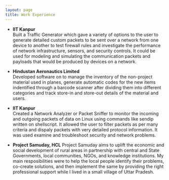 ```yaml
---
layout: page
title: Work Experience
---
```


- **IIT Kanpur**  
	Built a Traffic Generator which gave a variety of options to the user to generate detailed custom packets to be sent over a network from one device to another to test firewall rules and investigate the performance of network infrastructure, sensors, and security controls. It could be used for modeling and simulating the communication packets and payloads that would be produced by devices on a network.


- **Hindustan Aeronautics Limited**  
	Developed software on to manage the inventory of the non-project material used in planes, generate automatic codes for the new items indentified through a barcode scanner after dividing them into different categories and track store-in and store-out details of the material and users.


- **IIT Kanpur**  
	Created a Network Analyzer or Packet Sniffer to monitor the incoming and outgoing packets of data on Linux using commands like sendip written on shellscript. It allowed the user to filter packets as per many criteria and dispaly packets with very detailed protocol information. It was used examine and troubleshoot security and network problems.
	

- **Project Samuday, HCL**
	 Project Samuday aims to uplift the economic and social development of rural areas in partnership with central and State Governments, local communities, NGOs, and knowledge institutions. My main resposibilities were to help the local people identify their problems, co-create solutions, and then implement the same by providing the right professional support while I lived in a small village of Uttar Pradesh.
	


<br /> 


